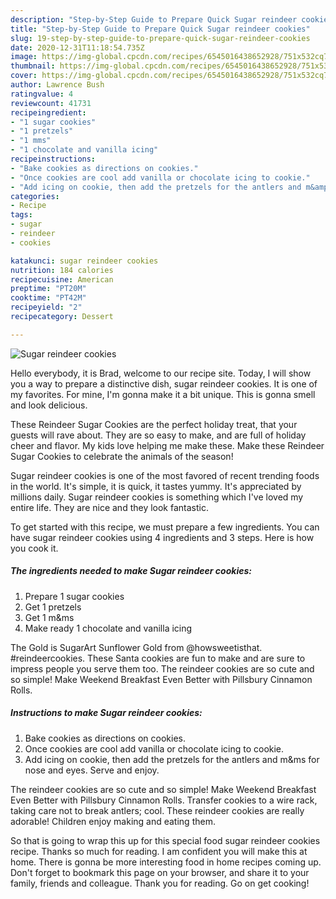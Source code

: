 ```yaml
---
description: "Step-by-Step Guide to Prepare Quick Sugar reindeer cookies"
title: "Step-by-Step Guide to Prepare Quick Sugar reindeer cookies"
slug: 19-step-by-step-guide-to-prepare-quick-sugar-reindeer-cookies
date: 2020-12-31T11:18:54.735Z
image: https://img-global.cpcdn.com/recipes/6545016438652928/751x532cq70/sugar-reindeer-cookies-recipe-main-photo.jpg
thumbnail: https://img-global.cpcdn.com/recipes/6545016438652928/751x532cq70/sugar-reindeer-cookies-recipe-main-photo.jpg
cover: https://img-global.cpcdn.com/recipes/6545016438652928/751x532cq70/sugar-reindeer-cookies-recipe-main-photo.jpg
author: Lawrence Bush
ratingvalue: 4
reviewcount: 41731
recipeingredient:
- "1 sugar cookies"
- "1 pretzels"
- "1 mms"
- "1 chocolate and vanilla icing"
recipeinstructions:
- "Bake cookies as directions on cookies."
- "Once cookies are cool add vanilla or chocolate icing to cookie."
- "Add icing on cookie, then add the pretzels for the antlers and m&amp;ms for nose and eyes. Serve and enjoy."
categories:
- Recipe
tags:
- sugar
- reindeer
- cookies

katakunci: sugar reindeer cookies 
nutrition: 184 calories
recipecuisine: American
preptime: "PT20M"
cooktime: "PT42M"
recipeyield: "2"
recipecategory: Dessert

---
```



![Sugar reindeer cookies](https://img-global.cpcdn.com/recipes/6545016438652928/751x532cq70/sugar-reindeer-cookies-recipe-main-photo.jpg)

Hello everybody, it is Brad, welcome to our recipe site. Today, I will show you a way to prepare a distinctive dish, sugar reindeer cookies. It is one of my favorites. For mine, I'm gonna make it a bit unique. This is gonna smell and look delicious.

These Reindeer Sugar Cookies are the perfect holiday treat, that your guests will rave about. They are so easy to make, and are full of holiday cheer and flavor. My kids love helping me make these. Make these Reindeer Sugar Cookies to celebrate the animals of the season!

Sugar reindeer cookies is one of the most favored of recent trending foods in the world. It's simple, it is quick, it tastes yummy. It's appreciated by millions daily. Sugar reindeer cookies is something which I've loved my entire life. They are nice and they look fantastic.


To get started with this recipe, we must prepare a few ingredients. You can have sugar reindeer cookies using 4 ingredients and 3 steps. Here is how you cook it.

<!--inarticleads1-->

##### The ingredients needed to make Sugar reindeer cookies:

1. Prepare 1 sugar cookies
1. Get 1 pretzels
1. Get 1 m&amp;ms
1. Make ready 1 chocolate and vanilla icing


The Gold is SugarArt Sunflower Gold from @howsweetisthat. #reindeercookies. These Santa cookies are fun to make and are sure to impress people you serve them too. The reindeer cookies are so cute and so simple! Make Weekend Breakfast Even Better with Pillsbury Cinnamon Rolls. 

<!--inarticleads2-->

##### Instructions to make Sugar reindeer cookies:

1. Bake cookies as directions on cookies.
1. Once cookies are cool add vanilla or chocolate icing to cookie.
1. Add icing on cookie, then add the pretzels for the antlers and m&amp;ms for nose and eyes. Serve and enjoy.


The reindeer cookies are so cute and so simple! Make Weekend Breakfast Even Better with Pillsbury Cinnamon Rolls. Transfer cookies to a wire rack, taking care not to break antlers; cool. These reindeer cookies are really adorable! Children enjoy making and eating them. 

So that is going to wrap this up for this special food sugar reindeer cookies recipe. Thanks so much for reading. I am confident you will make this at home. There is gonna be more interesting food in home recipes coming up. Don't forget to bookmark this page on your browser, and share it to your family, friends and colleague. Thank you for reading. Go on get cooking!
